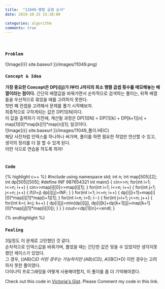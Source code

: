 ```yaml
---
title:  "11049-행렬 곱셈 순서"
date: 2019-10-25 15:38:00

categories: algorithm
comments: true
---
```


<br>

### `Problem`
![Image]({{ site.baseurl }}/images/11049.png)
<br>

### `Concept & Idea`
**가장 중요한 Concept은 DP[i][j]가 I부터 J까지의 최소 행렬 곱셉 횟수를 메모해놓는 배열이라는 점이다.**
간단히 배열값을 바꿔가면서 순차적으로 검색하는 풀이는, 뒤쪽 배열들을 우선적으로 묶었을 때를 고려하지 못한다.<br>
첫번 째 컨셉을 고려해서 문제를 풀기 시작해보자.<br>
최종적으로 구하게되는 값은 DP[1][N]이다.<br>
이 값을 출력하기 이전에, 계산될 과정은 DP[1][N] = DP[1][k] + DP[k+1][n] + map[1][0]*map[k][1]*map[n][1]; 일것이다.<br>
![Image]({{ site.baseurl }}/images/11049_풀이.HEIC)<br>
해당 사진처럼 인덱스를 하나하나 써가며, 풀이를 하면 필요한 작업만 연산할 수 있고, 생각의 정리를 더 잘 할 수 있게 된다.<br>
이런 식으로 연습을 하도록 하자!
<br><br>

### `Code`
{% highlight c++ %}
#include <iostream>
using namespace std;
int n;
int map[505][2];
int dp[505][505];
#define INF 987654321
int main() {
    cin>>n;
    for(int i=1; i<=n; i++) {
        cin>>map[i][0]>>map[i][1];
    }
    for(int i=1; i<=n; i++) {
        for(int j=1; j<=n; j++) {
            if(i!=j)
                dp[i][j]=INF;
        }
    }
    for(int i=1; i<=n; i++) {
        dp[i][i+1]=map[i][0]*map[i][1]*map[i+1][1];
    }
    for(int i=n; i>0; i--) {
        for(int j=i+1; j<=n; j++) {
            for(int k=i; k<j; k++) {
                dp[i][j]=min(dp[i][j], dp[i][k]+dp[k+1][j]+map[k+1][0]*map[j][1]*map[i][0]);
            }
        }
    }
    cout<<dp[1][n]<<endl;
}

{% endhighlight %}
<br>

### `Fealing`
3일정도 이 문제로 고민했던 것 같다. <br>
순차적으로 인덱스값을 바꿔가며, 풀었을 때는 간단한 값은 맞을 수 있었지만 생각지못했던 케이스가 있었다. <br>
그 경우, ((AB)*C)*D 이런 경우는 가능하지만 (AB)*(CD), A*((BC)*D) 이런 경우는 고려하지 못한 풀이였다. <br>
다이나믹 프로그래밍을 어떻게 사용해야할지, 이 풀이를 좀 더 기억해야겠다.<br>

Check out this code in [Victoria's Gist][Vic's gist]. Please Comment my code in this link.

[Vic's gist]: https://gist.github.com/victoriagjh/eb955c40f703b0e233c9a2996024f295
